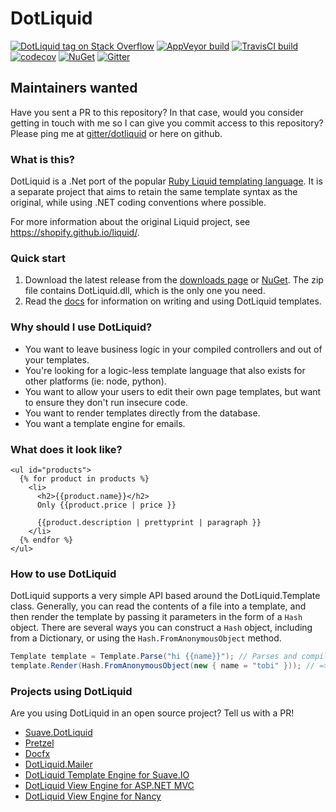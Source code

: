 ﻿# DotLiquid

[![DotLiquid tag on Stack Overflow](https://img.shields.io/badge/stackoverflow-dotliquid-orange.svg)](https://stackoverflow.com/questions/tagged/dotliquid)
[![AppVeyor build](https://ci.appveyor.com/api/projects/status/github/dotliquid/dotliquid?branch=master&svg=true)](https://ci.appveyor.com/project/tgjones/dotliquid)
[![TravisCI build](https://travis-ci.org/dotliquid/dotliquid.svg?branch=master)](https://travis-ci.org/dotliquid/dotliquid)
[![codecov](https://codecov.io/gh/dotliquid/dotliquid/branch/master/graph/badge.svg)](https://codecov.io/gh/dotliquid/dotliquid)
[![NuGet](https://img.shields.io/nuget/v/dotliquid.svg)](https://www.nuget.org/packages/dotliquid)
[![Gitter](https://badges.gitter.im/Join%20Chat.svg)](https://gitter.im/dotliquid/dotliquid?utm_source=badge&utm_medium=badge&utm_campaign=pr-badge&utm_content=badge)

## Maintainers wanted

Have you sent a PR to this repository? In that case, would you consider getting
in touch with me so I can give you commit access to this repository? Please ping
me at [gitter/dotliquid](https://gitter.im/dotliquid/dotliquid) or here on
github.

### What is this?

DotLiquid is a .Net port of the popular [Ruby Liquid templating
language](https://shopify.github.io/liquid/). It is a separate project that aims to
retain the same template syntax as the original, while using .NET coding
conventions where possible.

For more information about the original Liquid project, see
<https://shopify.github.io/liquid/>.

### Quick start

1. Download the latest release from the [downloads
   page](https://github.com/dotliquid/dotliquid/downloads) or [NuGet](https://www.nuget.org/packages/dotliquid).  The zip file
   contains DotLiquid.dll, which is the only one you need.
2. Read the [docs](//github.com/dotliquid/dotliquid/wiki) for information
   on writing and using DotLiquid templates.

### Why should I use DotLiquid?

* You want to leave business logic in your compiled controllers and out of your templates.
* You're looking for a logic-less template language that also exists for other platforms (ie: node, python).
* You want to allow your users to edit their own page templates, but want to
  ensure they don't run insecure code.
* You want to render templates directly from the database.
* You want a template engine for emails.

### What does it look like?

``` liquid
<ul id="products">
  {% for product in products %}
    <li>
      <h2>{{product.name}}</h2>
      Only {{product.price | price }}

      {{product.description | prettyprint | paragraph }}
    </li>
  {% endfor %}
</ul>
```

### How to use DotLiquid

DotLiquid supports a very simple API based around the DotLiquid.Template class.
Generally, you can read the contents of a file into a template, and then render
the template by passing it parameters in the form of a `Hash` object. There are
several ways you can construct a `Hash` object, including from a Dictionary, or
using the `Hash.FromAnonymousObject` method.

```c#
Template template = Template.Parse("hi {{name}}"); // Parses and compiles the template
template.Render(Hash.FromAnonymousObject(new { name = "tobi" })); // => "hi tobi"
```

### Projects using DotLiquid

Are you using DotLiquid in an open source project? Tell us with a PR!

 - [Suave.DotLiquid](https://github.com/SuaveIO/suave#introduction)
 - [Pretzel](https://github.com/Code52/Pretzel)
 - [Docfx](https://github.com/dotnet/docfx)
 - [DotLiquid.Mailer](https://github.com/miseeger/DotLiquid.Mailer)
 - [DotLiquid Template Engine for Suave.IO](https://www.nuget.org/packages/Suave.DotLiquid/)
 - [DotLiquid View Engine for ASP.NET MVC](https://www.nuget.org/packages/DotLiquid.ViewEngine)
 - [DotLiquid View Engine for Nancy](https://www.nuget.org/packages/Nancy.Viewengines.DotLiquid)
